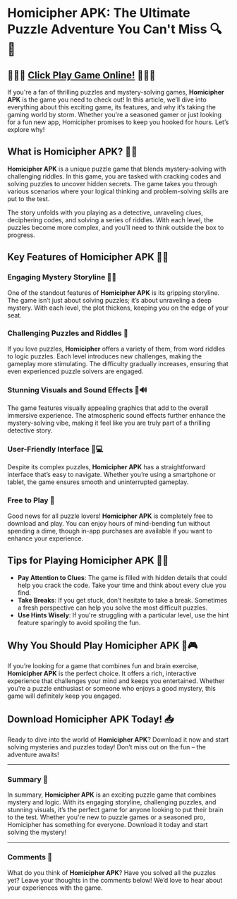 # Homicipher APK: The Ultimate Puzzle Adventure You Can't Miss 🔍🧩

## 🎅🎅🎅 [Click Play Game Online!](https://bom.so/r7PLTn) 🎅🎅🎅

If you're a fan of thrilling puzzles and mystery-solving games, **Homicipher APK** is the game you need to check out! In this article, we’ll dive into everything about this exciting game, its features, and why it’s taking the gaming world by storm. Whether you're a seasoned gamer or just looking for a fun new app, Homicipher promises to keep you hooked for hours. Let’s explore why!

## What is Homicipher APK? 🤔📱

**Homicipher APK** is a unique puzzle game that blends mystery-solving with challenging riddles. In this game, you are tasked with cracking codes and solving puzzles to uncover hidden secrets. The game takes you through various scenarios where your logical thinking and problem-solving skills are put to the test.

The story unfolds with you playing as a detective, unraveling clues, deciphering codes, and solving a series of riddles. With each level, the puzzles become more complex, and you’ll need to think outside the box to progress.

## Key Features of Homicipher APK 🏅✨

### Engaging Mystery Storyline 🕵️‍♂️

One of the standout features of **Homicipher APK** is its gripping storyline. The game isn’t just about solving puzzles; it’s about unraveling a deep mystery. With each level, the plot thickens, keeping you on the edge of your seat.

### Challenging Puzzles and Riddles 🧩

If you love puzzles, **Homicipher** offers a variety of them, from word riddles to logic puzzles. Each level introduces new challenges, making the gameplay more stimulating. The difficulty gradually increases, ensuring that even experienced puzzle solvers are engaged.

### Stunning Visuals and Sound Effects 🎨🔊

The game features visually appealing graphics that add to the overall immersive experience. The atmospheric sound effects further enhance the mystery-solving vibe, making it feel like you are truly part of a thrilling detective story.

### User-Friendly Interface 📱💻

Despite its complex puzzles, **Homicipher APK** has a straightforward interface that’s easy to navigate. Whether you’re using a smartphone or tablet, the game ensures smooth and uninterrupted gameplay.

### Free to Play 💸

Good news for all puzzle lovers! **Homicipher APK** is completely free to download and play. You can enjoy hours of mind-bending fun without spending a dime, though in-app purchases are available if you want to enhance your experience.

## Tips for Playing Homicipher APK 🧠💡

- **Pay Attention to Clues**: The game is filled with hidden details that could help you crack the code. Take your time and think about every clue you find.
- **Take Breaks**: If you get stuck, don’t hesitate to take a break. Sometimes a fresh perspective can help you solve the most difficult puzzles.
- **Use Hints Wisely**: If you're struggling with a particular level, use the hint feature sparingly to avoid spoiling the fun.

## Why You Should Play Homicipher APK 📲🎮

If you’re looking for a game that combines fun and brain exercise, **Homicipher APK** is the perfect choice. It offers a rich, interactive experience that challenges your mind and keeps you entertained. Whether you’re a puzzle enthusiast or someone who enjoys a good mystery, this game will definitely keep you engaged.

## Download Homicipher APK Today! 📥

Ready to dive into the world of **Homicipher APK**? Download it now and start solving mysteries and puzzles today! Don’t miss out on the fun – the adventure awaits!

---

### Summary 🔄

In summary, **Homicipher APK** is an exciting puzzle game that combines mystery and logic. With its engaging storyline, challenging puzzles, and stunning visuals, it’s the perfect game for anyone looking to put their brain to the test. Whether you're new to puzzle games or a seasoned pro, Homicipher has something for everyone. Download it today and start solving the mystery!

---

### Comments 💬

What do you think of **Homicipher APK**? Have you solved all the puzzles yet? Leave your thoughts in the comments below! We’d love to hear about your experiences with the game.
